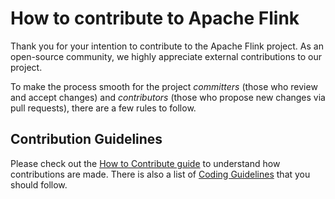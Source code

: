 # How to contribute to Apache Flink

Thank you for your intention to contribute to the Apache Flink project. As an open-source community, we highly appreciate external contributions to our project.

To make the process smooth for the project *committers* (those who review and accept changes) and *contributors* (those who propose new changes via pull requests), there are a few rules to follow.

## Contribution Guidelines

Please check out the [How to Contribute guide](http://flink.apache.org/how-to-contribute.html) to understand how contributions are made.
There is also a list of [Coding Guidelines](http://flink.apache.org/contribute-code.html#coding-guidelines) that you should follow.

